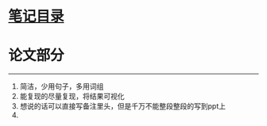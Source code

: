 # [笔记目录](目录.md)
# 论文部分
____
1. 简洁，少用句子，多用词组
2. 能复现的尽量复现，将结果可视化
3. 想说的话可以直接写备注里头，但是千万不能整段整段的写到ppt上
4. 